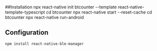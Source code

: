 ##Installation
    npx react-native init btcounter --template react-native-template-typescript
    cd btcounter
    npx react-native start --reset-cache
    cd btcounter
    npx react-native run-android

## Configuration
    npm install react-native-ble-manager
